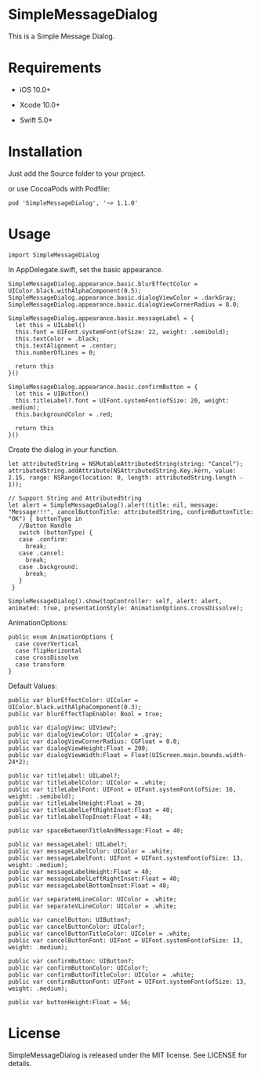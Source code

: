 # SimpleMessageDialog

This is a Simple Message Dialog.

# Requirements
- iOS 10.0+

- Xcode 10.0+

- Swift 5.0+

# Installation
Just add the Source folder to your project.

or use CocoaPods with Podfile:

	pod 'SimpleMessageDialog', '~> 1.1.0'
	
# Usage

	import SimpleMessageDialog

In AppDelegate.swift, set the basic appearance.

	SimpleMessageDialog.appearance.basic.blurEffectColor = UIColor.black.withAlphaComponent(0.5);
	SimpleMessageDialog.appearance.basic.dialogViewColor = .darkGray;
	SimpleMessageDialog.appearance.basic.dialogViewCornerRadius = 8.0;

    SimpleMessageDialog.appearance.basic.messageLabel = {
      let this = UILabel()
      this.font = UIFont.systemFont(ofSize: 22, weight: .semibold);
      this.textColor = .black;
      this.textAlignment = .center;
      this.numberOfLines = 0;

      return this
    }()
    
    SimpleMessageDialog.appearance.basic.confirmButton = {
      let this = UIButton()
      this.titleLabel?.font = UIFont.systemFont(ofSize: 20, weight: .medium);
      this.backgroundColor = .red;
      
      return this
    }()
		
Create the dialog in your function.

	let attributedString = NSMutableAttributedString(string: "Cancel");
	attributedString.addAttribute(NSAttributedString.Key.kern, value: 2.15, range: NSRange(location: 0, length: attributedString.length - 1));
      
	// Support String and AttributedString
	let alert = SimpleMessageDialog().alert(title: nil, message: "Message!!!", cancelButtonTitle: attributedString, confirmButtonTitle: "OK") { buttonType in
	   //Button Handle
       switch (buttonType) {
       case .confirm:
         break;
       case .cancel:
         break;
       case .background:
         break;
       }
  	 }

	SimpleMessageDialog().show(topController: self, alert: alert, animated: true, presentationStyle: AnimationOptions.crossDissolve);
	
AnimationOptions:

	public enum AnimationOptions {
	  case coverVertical
	  case flipHorizontal
	  case crossDissolve
	  case transform
	}
	
Default Values:

	public var blurEffectColor: UIColor = UIColor.black.withAlphaComponent(0.3);
	public var blurEffectTapEnable: Bool = true;

	public var dialogView: UIView?;
	public var dialogViewColor: UIColor = .gray;
	public var dialogViewCornerRadius: CGFloat = 0.0;
	public var dialogViewHeight:Float = 200;
	public var dialogViewWidth:Float = Float(UIScreen.main.bounds.width-24*2);

	public var titleLabel: UILabel?;
	public var titleLabelColor: UIColor = .white;
	public var titleLabelFont: UIFont = UIFont.systemFont(ofSize: 16, weight: .semibold);
	public var titleLabelHeight:Float = 20;
	public var titleLabelLeftRightInset:Float = 40;
	public var titleLabelTopInset:Float = 48;

	public var spaceBetweenTitleAndMessage:Float = 40;

	public var messageLabel: UILabel?;
	public var messageLabelColor: UIColor = .white;
	public var messageLabelFont: UIFont = UIFont.systemFont(ofSize: 13, weight: .medium);
	public var messageLabelHeight:Float = 40;
	public var messageLabelLeftRightInset:Float = 40;
	public var messageLabelBottomInset:Float = 48;

	public var separateHLineColor: UIColor = .white;
	public var separateVLineColor: UIColor = .white;

	public var cancelButton: UIButton?;
	public var cancelButtonColor: UIColor?;
	public var cancelButtonTitleColor: UIColor = .white;
	public var cancelButtonFont: UIFont = UIFont.systemFont(ofSize: 13, weight: .medium);

	public var confirmButton: UIButton?;
	public var confirmButtonColor: UIColor?;
	public var confirmButtonTitleColor: UIColor = .white;
	public var confirmButtonFont: UIFont = UIFont.systemFont(ofSize: 13, weight: .medium);

	public var buttonHeight:Float = 56;

# License
SimpleMessageDialog is released under the MIT license. See LICENSE for details.
